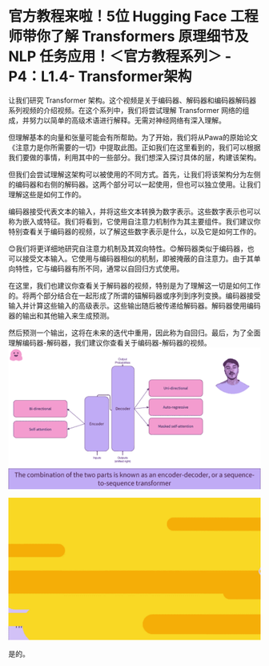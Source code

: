 # 官方教程来啦！5位 Hugging Face 工程师带你了解 Transformers 原理细节及 NLP 任务应用！＜官方教程系列＞ - P4：L1.4- Transformer架构 

让我们研究 Transformer 架构。这个视频是关于编码器、解码器和编码器解码器系列视频的介绍视频。在这个系列中，我们将尝试理解 Transformer 网络的组成，并努力以简单的高级术语进行解释。无需对神经网络有深入理解。

但理解基本的向量和张量可能会有所帮助。为了开始，我们将从Pawa的原始论文《注意力是你所需要的一切》中提取此图。正如我们在这里看到的，我们可以根据我们要做的事情，利用其中的一些部分。我们想深入探讨具体的层，构建该架构。

但我们会尝试理解这架构可以被使用的不同方式。首先，让我们将该架构分为左侧的编码器和右侧的解码器。这两个部分可以一起使用，但也可以独立使用。让我们理解这些是如何工作的。

编码器接受代表文本的输入，并将这些文本转换为数字表示。这些数字表示也可以称为嵌入或特征。我们将看到，它使用自注意力机制作为其主要组件。我们建议你特别查看关于编码器的视频，以了解这些数字表示是什么，以及它是如何工作的。

😊我们将更详细地研究自注意力机制及其双向特性。😊解码器类似于编码器，也可以接受文本输入。它使用与编码器相似的机制，即被掩蔽的自注意力。由于其单向特性，它与编码器有所不同，通常以自回归方式使用。

在这里，我们也建议你查看关于解码器的视频，特别是为了理解这一切是如何工作的。将两个部分结合在一起形成了所谓的锚解码器或序列到序列变换。编码器接受输入并计算这些输入的高级表示。这些输出随后被传递给解码器。解码器使用编码器的输出和其他输入来生成预测。

然后预测一个输出，这将在未来的迭代中重用，因此称为自回归。最后，为了全面理解编码器-解码器，我们建议你查看关于编码器-解码器的视频。![](img/d08fc3568a2c2da170bab8fd128110ce_1.png)

![](img/d08fc3568a2c2da170bab8fd128110ce_2.png)

是的。

